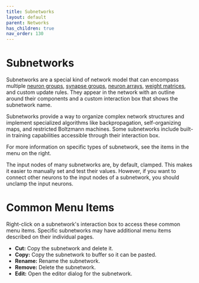 ```yaml
---
title: Subnetworks
layout: default
parent: Networks
has_children: true
nav_order: 130
---
```


# Subnetworks

Subnetworks are a special kind of network model that can encompass multiple [neuron groups](../neurongroups), [synapse groups](../synapsegroups), [neuron arrays](../arraysMatrices), [weight matrices](../arraysMatrices), and custom update rules. They appear in the network with an outline around their components and a custom interaction box that shows the subnetwork name.

<!-- TODO: Add image -->

Subnetworks provide a way to organize complex network structures and implement specialized algorithms like backpropagation, self-organizing maps, and restricted Boltzmann machines. Some subnetworks include built-in training capabilities accessible through their interaction box.

For more information on specific types of subnetwork, see the items in the menu on the right.

The input nodes of many subnetworks are, by default, clamped. This makes it easier to manually set and test their values. However, if you want to connect other neurons to the input nodes of a subnetwork, you should unclamp the input neurons.

# Common Menu Items

Right-click on a subnetwork's interaction box to access these common menu items. Specific subnetworks may have additional menu items described on their individual pages.

- **Cut:** Copy the subnetwork and delete it.
- **Copy:** Copy the subnetwork to buffer so it can be pasted.
- **Rename:** Rename the subnetwork.
- **Remove:** Delete the subnetwork.
- **Edit:** Open the editor dialog for the subnetwork.




